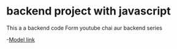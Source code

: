 # backend project with javascript

This a a backend code Form youtube chai aur backend series

-[Model link](https://app.eraser.io/workspace/xhVycTHuUSdcVsF8oGQ2)